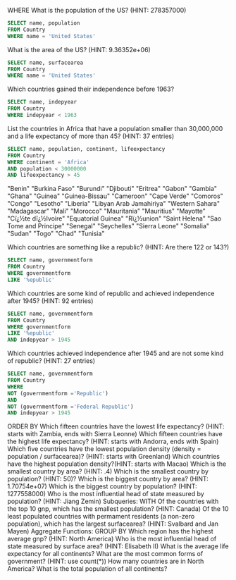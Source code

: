 WHERE
What is the population of the US? (HINT: 278357000)
```sql
SELECT name, population
FROM Country
WHERE name = 'United States'
```
What is the area of the US? (HINT: 9.36352e+06)
```sql
SELECT name, surfacearea
FROM Country
WHERE name = 'United States'
```
Which countries gained their independence before 1963?
```sql
SELECT name, indepyear
FROM Country
WHERE indepyear < 1963
```
List the countries in Africa that have a population smaller than 30,000,000 and a life expectancy of more than 45? (HINT: 37 entries)
```sql
SELECT name, population, continent, lifeexpectancy
FROM Country
WHERE continent = 'Africa'
AND population < 30000000
AND lifeexpectancy > 45
```
"Benin"
"Burkina Faso"
"Burundi"
"Djibouti"
"Eritrea"
"Gabon"
"Gambia"
"Ghana"
"Guinea"
"Guinea-Bissau"
"Cameroon"
"Cape Verde"
"Comoros"
"Congo"
"Lesotho"
"Liberia"
"Libyan Arab Jamahiriya"
"Western Sahara"
"Madagascar"
"Mali"
"Morocco"
"Mauritania"
"Mauritius"
"Mayotte"
"Cï¿½te dï¿½Ivoire"
"Equatorial Guinea"
"Rï¿½union"
"Saint Helena"
"Sao Tome and Principe"
"Senegal"
"Seychelles"
"Sierra Leone"
"Somalia"
"Sudan"
"Togo"
"Chad"
"Tunisia"

Which countries are something like a republic? (HINT: Are there 122 or 143?)
```sql
SELECT name, governmentform
FROM Country
WHERE governmentform 
LIKE '%epublic'
```
Which countries are some kind of republic and achieved independence after 1945? (HINT: 92 entries)
```sql
SELECT name, governmentform
FROM Country
WHERE governmentform
LIKE '%epublic'
AND indepyear > 1945
```
Which countries achieved independence after 1945 and are not some kind of republic? (HINT: 27 entries)
```sql
SELECT name, governmentform
FROM Country
WHERE 
NOT (governmentform ='Republic')
AND
NOT (governmentform ='Federal Republic')
AND indepyear > 1945
```
ORDER BY
Which fifteen countries have the lowest life expectancy? (HINT: starts with Zambia, ends with Sierra Leonne)
Which fifteen countries have the highest life expectancy? (HINT: starts with Andorra, ends with Spain)
Which five countries have the lowest population density (density = population / surfacearea)? (HINT: starts with Greenland)
Which countries have the highest population density?(HINT: starts with Macao)
Which is the smallest country by area? (HINT: .4)
Which is the smallest country by population? (HINT: 50)?
Which is the biggest country by area? (HINT: 1.70754e+07)
Which is the biggest country by population? (HINT: 1277558000)
Who is the most influential head of state measured by population? (HINT: Jiang Zemin)
Subqueries: WITH
Of the countries with the top 10 gnp, which has the smallest population? (HINT: Canada)
Of the 10 least populated countries with permament residents (a non-zero population), which has the largest surfacearea? (HINT: Svalbard and Jan Mayen)
Aggregate Functions: GROUP BY
Which region has the highest average gnp? (HINT: North America)
Who is the most influential head of state measured by surface area? (HINT: Elisabeth II)
What is the average life expectancy for all continents?
What are the most common forms of government? (HINT: use count(*))
How many countries are in North America?
What is the total population of all continents?